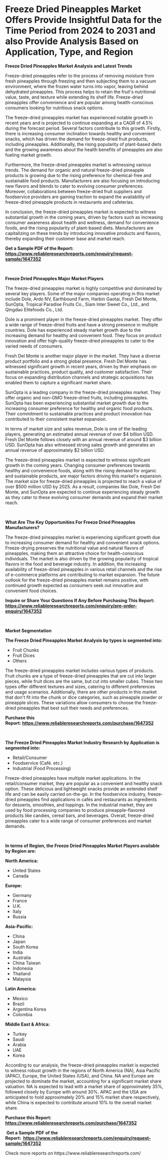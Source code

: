 <p><h1>Freeze Dried Pineapples Market Offers Provide Insightful Data for the Time Period from 2024 to 2031 and also Provide Analysis Based on Application, Type, and Region</h1></p><p><strong>Freeze Dried Pineapples Market Analysis and Latest Trends</strong></p>
<p><p>Freeze-dried pineapples refer to the process of removing moisture from fresh pineapples through freezing and then subjecting them to a vacuum environment, where the frozen water turns into vapor, leaving behind dehydrated pineapples. This process helps to retain the fruit's nutritional value, taste, and texture while extending its shelf life. Freeze-dried pineapples offer convenience and are popular among health-conscious consumers looking for nutritious snack options.</p><p>The freeze-dried pineapples market has experienced notable growth in recent years and is projected to continue expanding at a CAGR of 4.5% during the forecast period. Several factors contribute to this growth. Firstly, there is increasing consumer inclination towards healthy and convenient snacks, which has driven the demand for freeze-dried fruit products, including pineapples. Additionally, the rising popularity of plant-based diets and the growing awareness about the health benefits of pineapples are also fueling market growth.</p><p>Furthermore, the freeze-dried pineapples market is witnessing various trends. The demand for organic and natural freeze-dried pineapple products is growing due to the rising preference for chemical-free and sustainable food products. Manufacturers are also focusing on introducing new flavors and blends to cater to evolving consumer preferences. Moreover, collaborations between freeze-dried fruit suppliers and foodservice providers are gaining traction to expand the availability of freeze-dried pineapple products in restaurants and cafeterias.</p><p>In conclusion, the freeze-dried pineapples market is expected to witness substantial growth in the coming years, driven by factors such as increasing consumer awareness about health and wellness, demand for convenience foods, and the rising popularity of plant-based diets. Manufacturers are capitalizing on these trends by introducing innovative products and flavors, thereby expanding their customer base and market reach.</p></p>
<p><strong>Get a Sample PDF of the Report:&nbsp; <a href="https://www.reliableresearchreports.com/enquiry/request-sample/1647352">https://www.reliableresearchreports.com/enquiry/request-sample/1647352</a></strong></p>
<p>&nbsp;</p>
<p><strong>Freeze Dried Pineapples Major Market Players</strong></p>
<p><p>The freeze-dried pineapples market is highly competitive and dominated by several key players. Some of the major companies operating in this market include Dole, Ardo NV, Earthbound Farm, Harbin Gaotai, Fresh Del Monte, SunOpta, Tropical Paradise Fruits Co., Siam Inter Sweet Co., Ltd., and Qingdao Elitefoods Co., Ltd.</p><p>Dole is a prominent player in the freeze-dried pineapples market. They offer a wide range of freeze-dried fruits and have a strong presence in multiple countries. Dole has experienced steady market growth due to the increasing demand for healthy and convenient food. They focus on product innovation and offer high-quality freeze-dried pineapples to cater to the varied needs of consumers.</p><p>Fresh Del Monte is another major player in the market. They have a diverse product portfolio and a strong global presence. Fresh Del Monte has witnessed significant growth in recent years, driven by their emphasis on sustainable practices, product quality, and customer satisfaction. Their focus on expanding distribution channels and strategic acquisitions has enabled them to capture a significant market share.</p><p>SunOpta is a leading company in the freeze-dried pineapples market. They offer organic and non-GMO freeze-dried fruits, including pineapples. SunOpta has been experiencing substantial market growth due to the increasing consumer preference for healthy and organic food products. Their commitment to sustainable practices and product innovation has contributed to their consistent market expansion.</p><p>In terms of market size and sales revenue, Dole is one of the leading players, generating an estimated annual revenue of over $4 billion USD. Fresh Del Monte follows closely with an annual revenue of around $3 billion USD. SunOpta has also witnessed strong sales growth and generates an annual revenue of approximately $2 billion USD. </p><p>The freeze-dried pineapples market is expected to witness significant growth in the coming years. Changing consumer preferences towards healthy and convenience foods, along with the rising demand for organic and sustainable products, are major factors driving this market's expansion. The market size for freeze-dried pineapples is projected to reach a value of over $500 million USD by 2025. As a result, companies like Dole, Fresh Del Monte, and SunOpta are expected to continue experiencing steady growth as they cater to these evolving consumer demands and expand their market reach.</p></p>
<p>&nbsp;</p>
<p><strong>What Are The Key Opportunities For Freeze Dried Pineapples Manufacturers?</strong></p>
<p><p>The freeze-dried pineapples market is experiencing significant growth due to increasing consumer demand for healthy and convenient snack options. Freeze-drying preserves the nutritional value and natural flavors of pineapples, making them an attractive choice for health-conscious individuals. The market is also driven by the growing popularity of tropical flavors in the food and beverage industry. In addition, the increasing availability of freeze-dried pineapples in various retail channels and the rise of e-commerce platforms are contributing to market expansion. The future outlook for the freeze-dried pineapples market remains positive, with continued growth expected as consumers seek out innovative and convenient food choices.</p></p>
<p><strong>Inquire or Share Your Questions If Any Before Purchasing This Report: <a href="https://www.reliableresearchreports.com/enquiry/pre-order-enquiry/1647352">https://www.reliableresearchreports.com/enquiry/pre-order-enquiry/1647352</a></strong></p>
<p>&nbsp;</p>
<p><strong>Market Segmentation</strong></p>
<p><strong>The Freeze Dried Pineapples Market Analysis by types is segmented into:</strong></p>
<p><ul><li>Fruit Chunks</li><li>Fruit Dices</li><li>Others</li></ul></p>
<p><p>The freeze-dried pineapples market includes various types of products. Fruit chunks are a type of freeze-dried pineapples that are cut into larger pieces, while fruit dices are the same, but cut into smaller cubes. These two types offer different textures and sizes, catering to different preferences and usage scenarios. Additionally, there are other products in this market that don't fit into the chunk or dice categories, such as pineapple powder or pineapple slices. These variations allow consumers to choose the freeze-dried pineapples that best suit their needs and preferences.</p></p>
<p><strong>Purchase this Report:&nbsp;<a href="https://www.reliableresearchreports.com/purchase/1647352">https://www.reliableresearchreports.com/purchase/1647352</a></strong></p>
<p>&nbsp;</p>
<p><strong>The Freeze Dried Pineapples Market Industry Research by Application is segmented into:</strong></p>
<p><ul><li>Retail/Consumer</li><li>Foodservice (Café. etc.)</li><li>Industrial (Food Processing)</li></ul></p>
<p><p>Freeze-dried pineapples have multiple market applications. In the retail/consumer market, they are popular as a convenient and healthy snack option. These delicious and lightweight snacks provide an extended shelf life and can be easily carried on-the-go. In the foodservice industry, freeze-dried pineapples find applications in cafés and restaurants as ingredients for desserts, smoothies, and toppings. In the industrial market, they are used by food processing companies to produce pineapple-flavored products like candies, cereal bars, and beverages. Overall, freeze-dried pineapples cater to a wide range of consumer preferences and market demands.</p></p>
<p>&nbsp;</p>
<p><strong>In terms of Region, the Freeze Dried Pineapples Market Players available by Region are:</strong></p>
<p>
    <p> <strong> North America: </strong>
        <ul>
            <li>United States</li>
            <li>Canada</li>
        </ul>
        </p> 
    <p> <strong> Europe: </strong>
        <ul>
            <li>Germany</li>
            <li>France</li>
            <li>U.K.</li>
            <li>Italy</li>
            <li>Russia</li>
        </ul>
        </p> 
    <p> <strong> Asia-Pacific: </strong>
        <ul>
            <li>China</li>
            <li>Japan</li>
            <li>South Korea</li>
            <li>India</li>
            <li>Australia</li>
            <li>China Taiwan</li>
            <li>Indonesia</li>
            <li>Thailand</li>
            <li>Malaysia</li>
        </ul>
        </p> 
    <p> <strong> Latin America: </strong>
        <ul>
            <li>Mexico</li>
            <li>Brazil</li>
            <li>Argentina Korea</li>
            <li>Colombia</li>
        </ul>
        </p> 
    <p> <strong> Middle East & Africa: </strong>
        <ul>
            <li>Turkey</li>
            <li>Saudi</li>
            <li>Arabia</li>
            <li>UAE</li>
            <li>Korea</li>
        </ul>
    </p>
    </p>
<p><p>According to our analysis, the freeze-dried pineapples market is expected to witness robust growth in the regions of North America (NA), Asia Pacific (APAC), Europe, the United States (USA), and China. NA and Europe are projected to dominate the market, accounting for a significant market share valuation. NA is expected to lead with a market share of approximately 35%, followed closely by Europe with around 30%. APAC and the USA are anticipated to hold approximately 20% and 15% market share respectively, while China is expected to contribute around 10% to the overall market share.</p></p>
<p><strong>Purchase this Report: <a href="https://www.reliableresearchreports.com/purchase/1647352">https://www.reliableresearchreports.com/purchase/1647352</a></strong></p>
<p>&nbsp;<strong>Get a Sample PDF of the Report:&nbsp;&nbsp;<a href="https://www.reliableresearchreports.com/enquiry/request-sample/1647352">https://www.reliableresearchreports.com/enquiry/request-sample/1647352</a></strong></p>
<p><strong></strong></p>
<p>Check more reports on https://www.reliableresearchreports.com/</p>